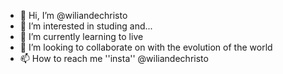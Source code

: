 - 👋 Hi, I’m @wiliandechristo
- 👀 I’m interested in studing and...
- 🌱 I’m currently learning to live 
- 💞️ I’m looking to collaborate on with the evolution of the world
- 📫 How to reach me ''insta'' @wiliandechristo

<!---
wiliandechristo/wiliandechristo is a ✨ special ✨ repository because its `README.md` (this file) appears on your GitHub profile.
You can click the Preview link to take a look at your changes.
--->
